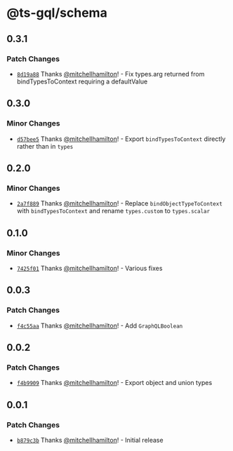 # @ts-gql/schema

## 0.3.1

### Patch Changes

- [`8d19a88`](https://github.com/Thinkmill/ts-gql/commit/8d19a886de62bfb9d5a6d9302d9f43500502b263) Thanks [@mitchellhamilton](https://github.com/mitchellhamilton)! - Fix types.arg returned from bindTypesToContext requiring a defaultValue

## 0.3.0

### Minor Changes

- [`d57bee5`](https://github.com/Thinkmill/ts-gql/commit/d57bee5a9c94c9937cc8308caa6e39a7a40f17eb) Thanks [@mitchellhamilton](https://github.com/mitchellhamilton)! - Export `bindTypesToContext` directly rather than in `types`

## 0.2.0

### Minor Changes

- [`2a7f889`](https://github.com/Thinkmill/ts-gql/commit/2a7f88954915834440a3e6c6178dba622435806a) Thanks [@mitchellhamilton](https://github.com/mitchellhamilton)! - Replace `bindObjectTypeToContext` with `bindTypesToContext` and rename `types.custom` to `types.scalar`

## 0.1.0

### Minor Changes

- [`7425f01`](https://github.com/Thinkmill/ts-gql/commit/7425f013822d5b302f8398a7b23008ae9f387df3) Thanks [@mitchellhamilton](https://github.com/mitchellhamilton)! - Various fixes

## 0.0.3

### Patch Changes

- [`f4c55aa`](https://github.com/Thinkmill/ts-gql/commit/f4c55aaaf0272f9e77e7f185dfc3b6d7d8f2c0e7) Thanks [@mitchellhamilton](https://github.com/mitchellhamilton)! - Add `GraphQLBoolean`

## 0.0.2

### Patch Changes

- [`f4b9909`](https://github.com/Thinkmill/ts-gql/commit/f4b99099e4b3fcfbd481ad19821703fd425f4390) Thanks [@mitchellhamilton](https://github.com/mitchellhamilton)! - Export object and union types

## 0.0.1

### Patch Changes

- [`b879c3b`](https://github.com/Thinkmill/ts-gql/commit/b879c3b453051d31c811df8e67c23faa954b07e1) Thanks [@mitchellhamilton](https://github.com/mitchellhamilton)! - Initial release
